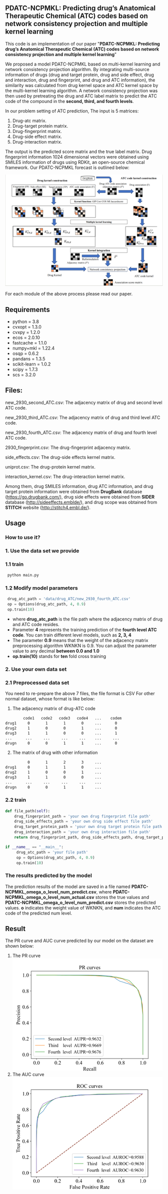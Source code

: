 ## PDATC-NCPMKL: Predicting drug’s Anatomical Therapeutic Chemical (ATC) codes based on network consistency projection and multiple kernel learning

This code is an implementation of our paper
"**PDATC-NCPMKL: Predicting drug’s Anatomical Therapeutic Chemical (ATC) codes based on network consistency projection and multiple kernel learning**"

We proposed a model PDATC-NCPMKL based on multi-kernel learning and network consistency projection algorithm. By integrating multi-source information of drugs (drug and target protein, drug and side effect, drug and interaction, drug and fingerprint, and drug and ATC information), the similarity was calculated from drug kernel space and ATC kernel space by the multi-kernel learning algorithm. A network consistency projection was then used by pretreating the drug and ATC label matrix to predict the ATC code of the compound in the **second, third, and fourth levels**.

In our problem setting of ATC prediction,
The input is 5 matrices:

1. Drug-atc matrix.
2. Drug-target protein matrix.
3. Drug-fingerprint matrix.
4. Drug-side effect matrix.
5. Drug-interaction matrix.

The output is the predicted score matrix and the true label matrix.
Drug fingerprint information 1024 dimensional vectors were obtained using SMILES information of drugs using RDKit, an open-source chemical framework.
Our PDATC-NCPMKL forecast is outlined below:

![](model.png)

For each module of the above process please read our paper.

## Requirements

- python = 3.8
- cvxopt = 1.3.0
- cvxpy = 1.2.0
- ecos = 2.0.10
- fastcache = 1.1.0
- numpy+mkl = 1.22.4
- osqp = 0.6.2
- pandans = 1.3.5
- scikit-learn = 1.0.2
- scipy = 1.7.3
- scs = 3.2.0

## Files:
new_2930_second_ATC.csv: The adjacency matrix of drug and second level ATC code.

new_2930_third_ATC.csv: The adjacency matrix of drug and third level ATC code.

new_2930_fourth_ATC.csv: The adjacency matrix of drug and fourth level ATC code.

2930_fingerprint.csv: The drug-fingerprint adjacency matrix.

side_effects.csv: The drug-side effects kernel matrix.

uniprot.csv: The drug-protein kernel matrix.

interaction_kernel.csv: The drug-interaction kernel matrix.

Among them, drug SMILES information, drug ATC information, and drug target protein information were obtained from **DrugBank** database (https://go.drugbank.com/), drug side effects were obtained from **SIDER** database (http://sideeffects.emblde/), and drug scope was obtained from **STITCH** website (http://stitch4.embl.de/).



## Usage
### How to use it?
### 1. Use the data set we provide
### 1.1 train
```python
 python main.py
```
### 1.2 Modify model parameters
```python
 drug_atc_path = 'data/drug_ATC/new_2930_fourth_ATC.csv'
 op = Options(drug_atc_path, 4, 0.9)
 op.train(10)
```
- where **drug_atc_path** is the file path where the adjacency matrix of drug and ATC code resides.
- Parameter **4** represents the training prediction of the **fourth level ATC code**. You can train different level models, such as **2, 3, 4**
- The parameter **0.9** means that the weight of the adjacency matrix preprocessing algorithm WKNKN is 0.9. You can adjust the parameter value to any decimal **between 0.0 and 1.0**
- **op.train(10)** stands for **ten** fold cross training

### 2. Use your own data set
### 2.1 Preprocessed data set
You need to re-prepare the above 7 files, the file format is CSV
For other normal dataset, whose format is like below:
1. The adjacency matrix of drug-ATC code
```
        code1   code2   code3   code4   ...    codem  
drug1     0       1       1       0     ...      0 
drug2     1       0       0       1     ...      0 
drug3     1       1       0       0     ...      1 
...      ...     ...     ...     ...    ...     ...
drugn     0       0       1       1     ...      0 
```
2. The matrix of drug with other information
```
          0       1       2       3     ... 
drug1     0       1       1       0     ... 
drug2     1       0       0       1     ... 
drug3     1       1       0       0     ... 
...      ...     ...     ...     ...    ... 
drugn     0       0       1       1     ... 
```
### 2.2 train
```python
def file_path(self):
    drug_fingerprint_path = 'your own drug fingerprint file path'
    drug_side_effects_path = 'your own drug side effect file path'
    drug_target_protein_path = 'your own drug target protein file path'
    drug_interaction_path = 'your own drug interaction file path'
    return drug_fingerprint_path, drug_side_effects_path, drug_target_protein_path, drug_interaction_path
```
```python
if __name__ == "__main__":
     drug_atc_path = 'your file path'
     op = Options(drug_atc_path, 4, 0.9)
     op.train(10)
```

### The results predicted by the model
The prediction results of the model are saved in a file named **PDATC-NCPMKL_omega_o_level_num_predict.csv**, 
where **PDATC-NCPMKL_omega_o_level_num_actual.csv** stores the true values and **PDATC-NCPMKL_omega_o_level_num_predict.csv** stores the predicted values.
**o** indicates the weight value of WKNKN, and **num** indicates the ATC code of the predicted num level.


## Result
The PR curve and AUC curve predicted by our model on the dataset are shown below:
1. The PR curve
![](PR.png)
2. The AUC curve
![](AUC.png)

